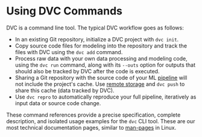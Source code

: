 # Using DVC Commands

DVC is a command line tool. The typical DVC workflow goes as follows:

- In an existing Git repository, initialize a <abbr>DVC project</abbr> with
  `dvc init`.
- Copy source code files for modeling into the repository and track the files
  with DVC using the `dvc add` command.
- Process raw data with your own data processing and modeling code, using the
  `dvc run` command, along with its `--outs` option for <abbr>outputs</abbr>
  that should also be tracked by DVC after the code is executed.
- Sharing a Git repository with the source code of your ML
  [pipeline](/doc/command-reference/dag) will not include the project's
  <abbr>cache</abbr>. Use [remote storage](/doc/command-reference/remote) and
  `dvc push` to share this cache (data tracked by DVC).
- Use `dvc repro` to automatically reproduce your full pipeline, iteratively as
  input data or source code change.

These command references provide a precise specification, complete description,
and isolated usage examples for the `dvc` CLI tool. These are our most technical
documentation pages, similar to
[man-pages](https://www.kernel.org/doc/man-pages/) in Linux.

